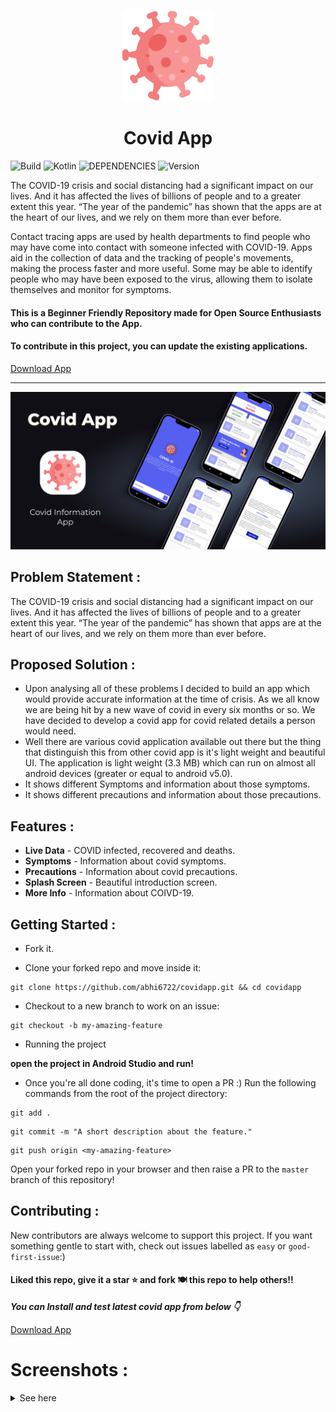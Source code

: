 <p align="center">
    <a href="https://github.com/Abhi6722/covidapp">
        <img alt="Covid App" src="https://github.com/Abhi6722/covidapp/blob/main/.github/icon.png" width="146">
    </a>
</p>

<h1 align="center">
    Covid App
</h1>

![Build](https://img.shields.io/badge/Build-Passing-success?https://img.shields.io/endpoint?&style=for-the-badge)
![Kotlin](https://img.shields.io/badge/Made_with-Kotlin-blueviolet?style=for-the-badge)
![DEPENDENCIES](https://img.shields.io/badge/Kotlin-Covid_App-green?&style=for-the-badge)
![Version](https://img.shields.io/badge/Version-v1-fcba03?style=for-the-badge)

The COVID-19 crisis and social distancing had a significant impact on our lives. And it has affected the lives of billions of people and to a greater extent this year. “The year of the pandemic” has shown that the apps are at the heart of our lives, and we rely on them more than ever before.

Contact tracing apps are used by health departments to find people who may have come into contact with someone infected with COVID-19. Apps aid in the collection of data and the tracking of people's movements, making the process faster and more useful. Some may be able to identify people who may have been exposed to the virus, allowing them to isolate themselves and monitor for symptoms.

#### This is a Beginner Friendly Repository made for Open Source Enthusiasts who can contribute to the App. 
#### To contribute in this project, you can update the existing applications.

<a id="raw-url" href="https://github.com/Abhi6722/covidapp/releases/download/v1/covidapp.apk">Download App</a>

***

<p align="center"> <img src="https://github.com/Abhi6722/covidapp/blob/main/.github/covidapp.png" width="700"> </p>

## Problem Statement :
The COVID-19 crisis and social distancing had a significant impact on our lives. And it has affected the lives of billions of people and to a greater extent this year. “The year of the pandemic” has shown that apps are at the heart of our lives, and we rely on them more than ever before.

## Proposed Solution :
- Upon analysing all of these problems I decided to build an app which would provide accurate information at the time of crisis. As we all know we are being hit by a new wave of covid in every six months or so. We have decided to develop a covid app for covid related details a person would need. 
- Well there are various covid application available out there but the thing that distinguish this from other covid app is it's light weight and beautiful UI. The application is light weight (3.3 MB) which can run on almost all android devices (greater or equal to android v5.0). 
- It shows different Symptoms and information about those symptoms.
- It shows different precautions and information about those precautions.

## Features :

- **Live Data** - COVID infected, recovered and deaths.
- **Symptoms** - Information about covid symptoms.
- **Precautions** - Information about covid precautions.
- **Splash Screen** - Beautiful introduction screen.
- **More Info** - Information about COIVD-19.


## Getting Started :
* Fork it.

* Clone your forked repo and move inside it:
```
git clone https://github.com/abhi6722/covidapp.git && cd covidapp
```
* Checkout to a new branch to work on an issue:
```
git checkout -b my-amazing-feature
```
* Running the project

**open the project in Android Studio and run!**

* Once you're all done coding, it's time to open a PR :)
Run the following commands from the root of the project directory:
```
git add .
```
```
git commit -m "A short description about the feature."
```
```
git push origin <my-amazing-feature>
```

Open your forked repo in your browser and then raise a PR to the `master` branch of this repository!


## Contributing :
New contributors are always welcome to support this project. If you want something gentle to start with, check out issues labelled as `easy` or `good-first-issue`:) 


#### Liked this repo, give it a star ⭐ and fork 🍽️ this repo to help others!!

***You can Install and test latest covid app from below 👇*** <br> 

<a id="raw-url" href="https://github.com/Abhi6722/covidapp/releases/download/v1/covidapp.apk">Download App</a>

# Screenshots :
<details>
<summary>See here</summary>
<img align="left" src="https://github.com/Abhi6722/covidapp/blob/main/.github/ss1.png" width="30%"></img> 
<img src="https://github.com/Abhi6722/covidapp/blob/main/.github/ss2.png" width="30%"></img> 
<img align="left" src="https://github.com/Abhi6722/covidapp/blob/main/.github/ss3.png" width="30%"></img> 
<img src="https://github.com/Abhi6722/covidapp/blob/main/.github/ss4.png" width="30%"></img> 
<img align="left" src="https://github.com/Abhi6722/covidapp/blob/main/.github/ss5.png" width="30%"></img> 
</details>
